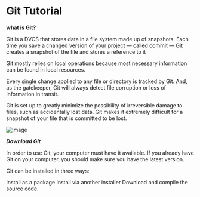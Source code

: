 # Git Tutorial
**what is Git?**

Git is a DVCS that stores data in a file system made up of snapshots. Each time you save a changed version of your project — called commit — Git creates a snapshot of the file and stores a reference to it

Git mostly relies on local operations because most necessary information can be found in local resources.

Every single change applied to any file or directory is tracked by Git. And, as the gatekeeper, Git will always detect file corruption or loss of information in transit.

Git is set up to greatly minimize the possibility of irreversible damage to files, such as accidentally lost data. Git makes it extremely difficult for a snapshot of your file that is committed to be lost.

![image](https://blog.udemy.com/wp-content/uploads/2015/08/image066.png)

***Download Git***

In order to use Git, your computer must have it available. If you already have Git on your computer, you should make sure you have the latest version.

Git can be installed in three ways:

Install as a package
Install via another installer
Download and compile the source code.